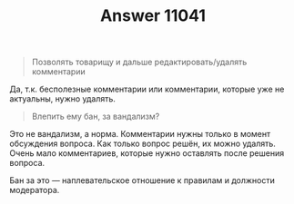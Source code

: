 ﻿---
title: "Answer 11041"
se.owner.user_id: 15479
se.owner.display_name: "Suvitruf - Andrei Apanasik"
se.owner.link: "https://ru.meta.stackoverflow.com/users/15479/suvitruf-andrei-apanasik"
se.answer_id: 11041
se.question_id: 11035
se.post_type: answer
se.is_accepted: False
---
<blockquote>
<p>Позволять товарищу и дальше редактировать/удалять комментарии</p>
</blockquote>
<p>Да, т.к. бесполезные комментарии или комментарии, которые уже не актуальны, нужно удалять.</p>
<blockquote>
<p>Влепить ему бан, за вандализм?</p>
</blockquote>
<p>Это не вандализм, а норма. Комментарии нужны только в момент обсуждения вопроса. Как только вопрос решён, их можно удалять. Очень мало комментариев, которые нужно оставлять после решения вопроса.</p>
<p>Бан за это — наплевательское отношение к правилам и должности модератора.</p>
